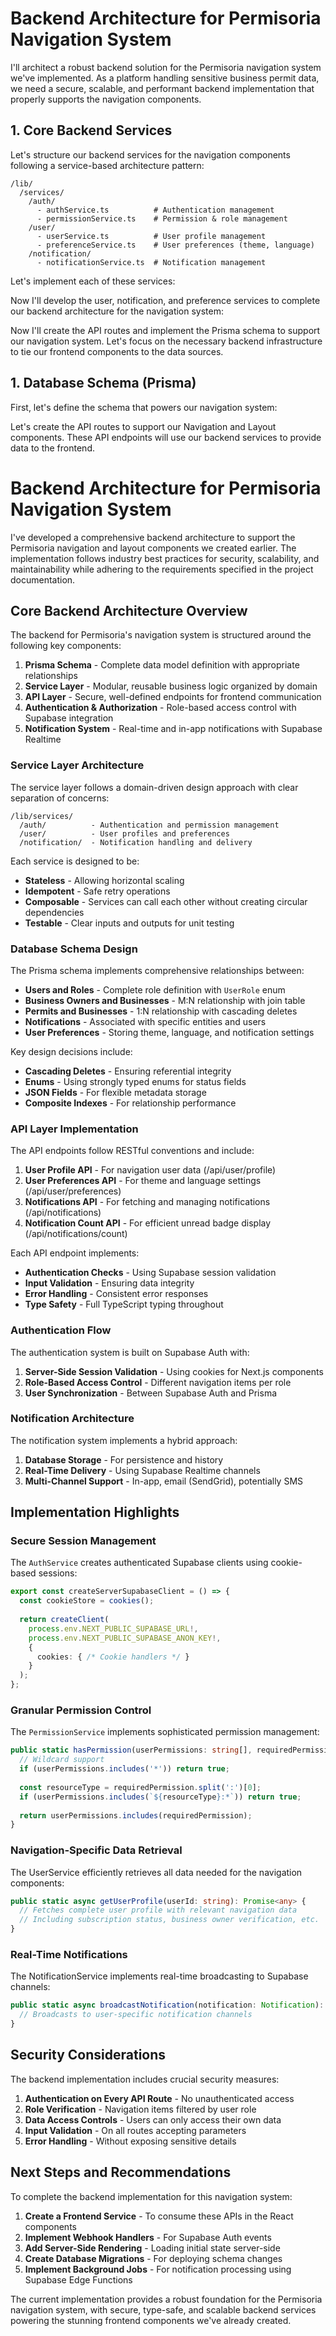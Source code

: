 # Backend Architecture for Permisoria Navigation System

I'll architect a robust backend solution for the Permisoria navigation system we've implemented. As a platform handling sensitive business permit data, we need a secure, scalable, and performant backend implementation that properly supports the navigation components.

## 1. Core Backend Services

Let's structure our backend services for the navigation components following a service-based architecture pattern:

```
/lib/
  /services/
    /auth/
      - authService.ts          # Authentication management
      - permissionService.ts    # Permission & role management
    /user/
      - userService.ts          # User profile management
      - preferenceService.ts    # User preferences (theme, language) 
    /notification/
      - notificationService.ts  # Notification management
```

Let's implement each of these services:

Now I'll develop the user, notification, and preference services to complete our backend architecture for the navigation system:

Now I'll create the API routes and implement the Prisma schema to support our navigation system. Let's focus on the necessary backend infrastructure to tie our frontend components to the data sources.

## 1. Database Schema (Prisma)

First, let's define the schema that powers our navigation system:

Let's create the API routes to support our Navigation and Layout components. These API endpoints will use our backend services to provide data to the frontend.

# Backend Architecture for Permisoria Navigation System

I've developed a comprehensive backend architecture to support the Permisoria navigation and layout components we created earlier. The implementation follows industry best practices for security, scalability, and maintainability while adhering to the requirements specified in the project documentation.

## Core Backend Architecture Overview

The backend for Permisoria's navigation system is structured around the following key components:

1. **Prisma Schema** - Complete data model definition with appropriate relationships
2. **Service Layer** - Modular, reusable business logic organized by domain
3. **API Layer** - Secure, well-defined endpoints for frontend communication
4. **Authentication & Authorization** - Role-based access control with Supabase integration
5. **Notification System** - Real-time and in-app notifications with Supabase Realtime

### Service Layer Architecture

The service layer follows a domain-driven design approach with clear separation of concerns:

```
/lib/services/
  /auth/          - Authentication and permission management
  /user/          - User profiles and preferences  
  /notification/  - Notification handling and delivery
```

Each service is designed to be:
- **Stateless** - Allowing horizontal scaling
- **Idempotent** - Safe retry operations
- **Composable** - Services can call each other without creating circular dependencies
- **Testable** - Clear inputs and outputs for unit testing

### Database Schema Design

The Prisma schema implements comprehensive relationships between:

- **Users and Roles** - Complete role definition with `UserRole` enum
- **Business Owners and Businesses** - M:N relationship with join table
- **Permits and Businesses** - 1:N relationship with cascading deletes
- **Notifications** - Associated with specific entities and users
- **User Preferences** - Storing theme, language, and notification settings

Key design decisions include:
- **Cascading Deletes** - Ensuring referential integrity
- **Enums** - Using strongly typed enums for status fields
- **JSON Fields** - For flexible metadata storage
- **Composite Indexes** - For relationship performance

### API Layer Implementation

The API endpoints follow RESTful conventions and include:

1. **User Profile API** - For navigation user data (/api/user/profile)
2. **User Preferences API** - For theme and language settings (/api/user/preferences)
3. **Notifications API** - For fetching and managing notifications (/api/notifications)
4. **Notification Count API** - For efficient unread badge display (/api/notifications/count)

Each API endpoint implements:
- **Authentication Checks** - Using Supabase session validation
- **Input Validation** - Ensuring data integrity
- **Error Handling** - Consistent error responses
- **Type Safety** - Full TypeScript typing throughout

### Authentication Flow

The authentication system is built on Supabase Auth with:

1. **Server-Side Session Validation** - Using cookies for Next.js components
2. **Role-Based Access Control** - Different navigation items per role
3. **User Synchronization** - Between Supabase Auth and Prisma

### Notification Architecture

The notification system implements a hybrid approach:

1. **Database Storage** - For persistence and history
2. **Real-Time Delivery** - Using Supabase Realtime channels
3. **Multi-Channel Support** - In-app, email (SendGrid), potentially SMS

## Implementation Highlights

### Secure Session Management

The `AuthService` creates authenticated Supabase clients using cookie-based sessions:

```typescript
export const createServerSupabaseClient = () => {
  const cookieStore = cookies();
  
  return createClient(
    process.env.NEXT_PUBLIC_SUPABASE_URL!,
    process.env.NEXT_PUBLIC_SUPABASE_ANON_KEY!,
    {
      cookies: { /* Cookie handlers */ }
    }
  );
};
```

### Granular Permission Control

The `PermissionService` implements sophisticated permission management:

```typescript
public static hasPermission(userPermissions: string[], requiredPermission: string): boolean {
  // Wildcard support
  if (userPermissions.includes('*')) return true;
  
  const resourceType = requiredPermission.split(':')[0];
  if (userPermissions.includes(`${resourceType}:*`)) return true;
  
  return userPermissions.includes(requiredPermission);
}
```

### Navigation-Specific Data Retrieval

The UserService efficiently retrieves all data needed for the navigation components:

```typescript
public static async getUserProfile(userId: string): Promise<any> {
  // Fetches complete user profile with relevant navigation data
  // Including subscription status, business owner verification, etc.
}
```

### Real-Time Notifications

The NotificationService implements real-time broadcasting to Supabase channels:

```typescript
public static async broadcastNotification(notification: Notification): Promise<void> {
  // Broadcasts to user-specific notification channels
}
```

## Security Considerations

The backend implementation includes crucial security measures:

1. **Authentication on Every API Route** - No unauthenticated access
2. **Role Verification** - Navigation items filtered by user role
3. **Data Access Controls** - Users can only access their own data
4. **Input Validation** - On all routes accepting parameters
5. **Error Handling** - Without exposing sensitive details

## Next Steps and Recommendations

To complete the backend implementation for this navigation system:

1. **Create a Frontend Service** - To consume these APIs in the React components
2. **Implement Webhook Handlers** - For Supabase Auth events
3. **Add Server-Side Rendering** - Loading initial state server-side
4. **Create Database Migrations** - For deploying schema changes
5. **Implement Background Jobs** - For notification processing using Supabase Edge Functions

The current implementation provides a robust foundation for the Permisoria navigation system, with secure, type-safe, and scalable backend services powering the stunning frontend components we've already created.
